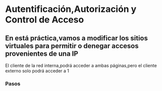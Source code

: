 # Autentificación,Autorización y Control de Acceso
## En está práctica,vamos a modificar los sitios virtuales para permitir o denegar accesos provenientes de una IP

El cliente de la red interna,podrá acceder a ambas páginas,pero el cliente externo solo podrá acceder a 1

### Pasos
